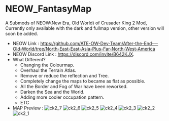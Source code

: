 # NEOW_FantasyMap
A Submods of NEOW(New Era, Old World) of Crusader King 2 Mod, Currently only available with the dark and fullmap version, other version will soon be added.
- NEOW Link : https://github.com/ATE-OW-Dev-Team/After-the-End---Old-World/tree/North-East-East-Asia-Plus-Far-North-West-America
- NEOW Discord Link : https://discord.com/invite/B642KJX.
- What Different?
  - Changing the Colourmap.
  - Overhaul the Terrain Atlas.
  - Remove or reduce the reflection and Tree.
  - Completely change the maps to became as flat as possible.
  - All the Border and Fog of War have been reworked.
  - Darken the Sea and the World.
  - Adding more cooler occupation pattern.
  - ETC
- MAP Preview :
![ck2_7](https://github.com/user-attachments/assets/c3b079d9-df96-4371-b398-398638ebbe8e)
![ck2_6](https://github.com/user-attachments/assets/c76bc667-e0e1-4a82-ae23-e401e2926d6d)
![ck2_5](https://github.com/user-attachments/assets/cece6fd4-b12d-430a-b1bd-5bd8132bc909)
![ck2_4](https://github.com/user-attachments/assets/b2e8b451-8230-402b-9107-efc69dcdfd37)
![ck2_3](https://github.com/user-attachments/assets/c629e083-5539-4e81-8b00-ade13f919411)
![ck2_2](https://github.com/user-attachments/assets/7a34a174-5828-4471-860e-0d201d8a83ad)
![ck2_1](https://github.com/user-attachments/assets/92228486-4e1f-4e87-8ca3-31a79b14c4c1)

